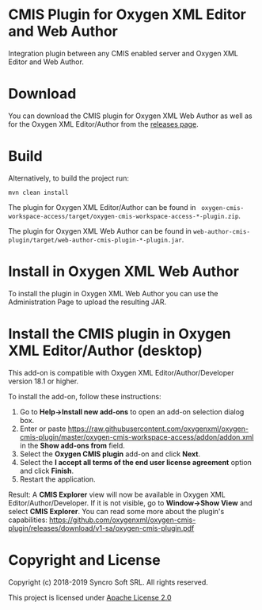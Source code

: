 # CMIS Plugin for Oxygen XML Editor and Web Author

Integration plugin between any CMIS enabled server and Oxygen XML Editor and Web Author.

# Download
You can download the CMIS plugin for Oxygen XML Web Author as well as for the Oxygen XML Editor/Author from the [releases page](https://github.com/oxygenxml/oxygen-cmis-plugin/releases).

# Build

Alternatively, to build the project run:

```
mvn clean install
```

The plugin for Oxygen XML Editor/Author can be found in ` oxygen-cmis-workspace-access/target/oxygen-cmis-workspace-access-*-plugin.zip`.

The plugin for Oxygen XML Web Author can be found in `web-author-cmis-plugin/target/web-author-cmis-plugin-*-plugin.jar`.

# Install in Oxygen XML Web Author

To install the plugin in Oxygen XML Web Author you can use the Administration Page to upload the resulting JAR.

# Install the CMIS plugin in Oxygen XML Editor/Author (desktop)

This add-on is compatible with Oxygen XML Editor/Author/Developer version 18.1 or higher. 

To install the add-on, follow these instructions:

1. Go to **Help->Install new add-ons** to open an add-on selection dialog box.
2. Enter or paste https://raw.githubusercontent.com/oxygenxml/oxygen-cmis-plugin/master/oxygen-cmis-workspace-access/addon/addon.xml in the **Show add-ons from** field.
3. Select the **Oxygen CMIS plugin** add-on and click **Next**.
4. Select the **I accept all terms of the end user license agreement** option and click **Finish**.
5. Restart the application.

Result: A **CMIS Explorer** view will now be available in Oxygen XML Editor/Author/Developer. If it is not visible, go to **Window->Show View** and select **CMIS Explorer**. You can read some more about the plugin's capabilities: https://github.com/oxygenxml/oxygen-cmis-plugin/releases/download/v1-sa/oxygen-cmis-plugin.pdf


# Copyright and License

Copyright (c) 2018-2019 Syncro Soft SRL. All rights reserved.

This project is licensed under [Apache License 2.0](https://github.com/oxygenxml/oxygen-cmis-plugin/blob/master/LICENSE)
